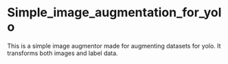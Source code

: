 # Simple_image_augmentation_for_yolo
This is a simple image augmentor made for augmenting datasets for yolo. It transforms both images and label data.
